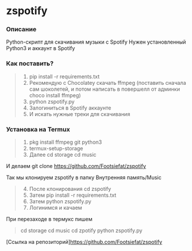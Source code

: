 # zspotify

### Описание
Python-скрипт для скачивания музыки с Spotify
Нужен установленный Python3 и аккаунт в Spotify

### Как поставить?
>1. pip install -r requirements.txt
>2. Рекомендую с Chocolatey скачать ffmpeg (поставить сначала сам шоколетей, и потом написать в повершелл от админки choco install ffmpeg)
>3.  python zspotify.py
>4. Залогиниться в Spotify аккаунте
>5. И искать нужные треки для скачивания

### Установка на Termux

>1. pkg install ffmpeg git python3
>2. termux-setup-storage
>3. Далее cd storage
>cd music

И делаем git clone https://github.com/Footsiefat/zspotify

Так мы клонируем zspotify в папку Внутренняя память/Music
>4. После клонирования  cd zspotify
>5. Затем pip install -r requirements.txt
>6.  Затем python zspotify.py
>7. Логинимся и качаем

При перезаходе в термукс пишем
>cd storage
>cd music
>cd zpotify
>python zspotify.py

[Ссылка на репозиторий]https://github.com/Footsiefat/zspotify
